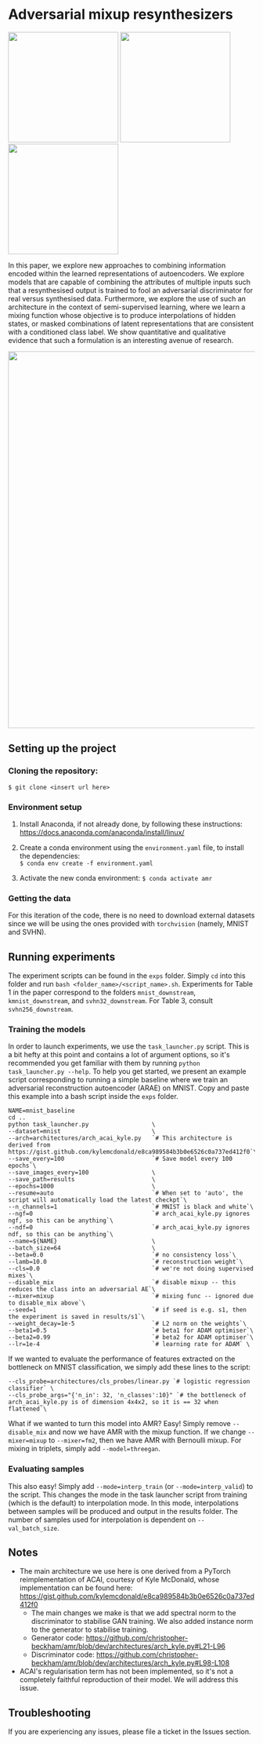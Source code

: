 # Adversarial mixup resynthesizers

<img src="https://github.com/christopher-beckham/amr/raw/dev/figures/mixup_anim.gif" width=225 /> <img src="https://github.com/christopher-beckham/amr/raw/dev/figures/mixup3_anim.gif" width=225 /> <img src="https://github.com/christopher-beckham/amr/raw/dev/figures/fm_anim.gif" width=225 />

In this paper, we explore new approaches to combining information encoded within the learned representations of autoencoders. We explore models that are capable of combining the attributes of multiple inputs such that a resynthesised output is trained to fool an adversarial discriminator for real versus synthesised data. Furthermore, we explore the use of such an architecture in the context of semi-supervised learning, where we learn a mixing function whose objective is to produce interpolations of hidden states, or masked combinations of latent representations that are consistent with a conditioned class label. We show quantitative and qualitative evidence that such a formulation is an interesting avenue of research.

<img src="https://github.com/christopher-beckham/amr/raw/dev/figures/model.png" width=768px />

## Setting up the project

### Cloning the repository:
`$ git clone <insert url here>`

### Environment setup

1. Install Anaconda, if not already done, by following these instructions:
https://docs.anaconda.com/anaconda/install/linux/  

2. Create a conda environment using the `environment.yaml` file, to install the dependencies:  
`$ conda env create -f environment.yaml`

3. Activate the new conda environment:
`$ conda activate amr`

### Getting the data

For this iteration of the code, there is no need to download external datasets since we will be using the ones provided with `torchvision` (namely, MNIST and SVHN).

## Running experiments

The experiment scripts can be found in the `exps` folder. Simply `cd` into this folder and run `bash <folder_name>/<script_name>.sh`. Experiments for Table 1
in the paper correspond to the folders `mnist_downstream`, `kmnist_downstream`, and `svhn32_downstream`. For Table 3, consult `svhn256_downstream`.

### Training the models

In order to launch experiments, we use the `task_launcher.py` script. This is a bit hefty at this point and contains a lot of argument options,
so it's recommended you get familiar with them by running `python task_launcher.py --help`. To help you get started, we present an example
script corresponding to running a simple baseline where we train an adversarial reconstruction autoencoder (ARAE) on MNIST. Copy and paste this
example into a bash script inside the `exps` folder.

```
NAME=mnist_baseline
cd ..
python task_launcher.py                  \
--dataset=mnist                          \
--arch=architectures/arch_acai_kyle.py   `# This architecture is derived from https://gist.github.com/kylemcdonald/e8ca989584b3b0e6526c0a737ed412f0`\
--save_every=100                         `# Save model every 100 epochs`\
--save_images_every=100                  \
--save_path=results                      \
--epochs=1000                            \
--resume=auto                            `# When set to 'auto', the script will automatically load the latest checkpt`\
--n_channels=1                           `# MNIST is black and white`\
--ngf=0                                  `# arch_acai_kyle.py ignores ngf, so this can be anything`\
--ndf=0                                  `# arch_acai_kyle.py ignores ndf, so this can be anything`\
--name=${NAME}                           \
--batch_size=64                          \
--beta=0.0                               `# no consistency loss`\
--lamb=10.0                              `# reconstruction weight`\
--cls=0.0                                `# we're not doing supervised mixes`\
--disable_mix                            `# disable mixup -- this reduces the class into an adversarial AE`\
--mixer=mixup                            `# mixing func -- ignored due to disable_mix above`\
--seed=1                                 `# if seed is e.g. s1, then the experiment is saved in results/s1`\
--weight_decay=1e-5                      `# L2 norm on the weights`\
--beta1=0.5                              `# beta1 for ADAM optimiser`\
--beta2=0.99                             `# beta2 for ADAM optimiser`\
--lr=1e-4                                `# learning rate for ADAM` \
```

If we wanted to evaluate the performance of features extracted on the bottleneck on MNIST classification, we simply add
these lines to the script:

```
--cls_probe=architectures/cls_probes/linear.py `# logistic regression classifier` \
--cls_probe_args="{'n_in': 32, 'n_classes':10}" `# the bottleneck of arch_acai_kyle.py is of dimension 4x4x2, so it is == 32 when flattened`\
```

What if we wanted to turn this model into AMR? Easy! Simply remove `--disable_mix` and now we have AMR with the mixup function. If we change
`--mixer=mixup` to `--mixer=fm2`, then we have AMR with Bernoulli mixup. For mixing in triplets, simply add `--model=threegan`.

### Evaluating samples

This also easy! Simply add `--mode=interp_train` (or `--mode=interp_valid`) to the script. This changes the mode in the task launcher script
from training (which is the default) to interpolation mode. In this mode, interpolations between samples will be produced and output in the
results folder. The number of samples used for interpolation is dependent on `--val_batch_size`.

## Notes

- The main architecture we use here is one derived from a PyTorch reimplementation of ACAI, courtesy of Kyle McDonald, whose implementation can be found here: https://gist.github.com/kylemcdonald/e8ca989584b3b0e6526c0a737ed412f0
  - The main changes we make is that we add spectral norm to the discriminator to stabilise GAN training. We also added instance norm to the generator to stabilise training.
  - Generator code: https://github.com/christopher-beckham/amr/blob/dev/architectures/arch_kyle.py#L21-L96
  - Discriminator code: https://github.com/christopher-beckham/amr/blob/dev/architectures/arch_kyle.py#L98-L108
- ACAI's regularisation term has not been implemented, so it's not a completely faithful reproduction of their model. We will address this issue.

## Troubleshooting

If you are experiencing any issues, please file a ticket in the Issues section.
